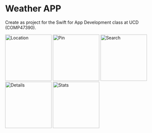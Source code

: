 # Weather APP

Create as project for the Swift for App Development class at UCD (COMP47390).

<img width="150" alt="Location" src="https://github.com/florian-lechner/iOS-WeatherApp/assets/38959593/52c111cb-918a-431c-8598-e3b28d94081c">
<img width="150" alt="Pin" src="https://github.com/florian-lechner/iOS-WeatherApp/assets/38959593/aebbef20-6f65-4850-acdd-3a58a0fcaa14">
<img width="150" alt="Search" src="https://github.com/florian-lechner/iOS-WeatherApp/assets/38959593/f2ebb20f-0ff1-4bd9-8661-8b3e84f4fcc3">
<img width="150" alt="Details" src="https://github.com/florian-lechner/iOS-WeatherApp/assets/38959593/32d5d090-67bd-4802-83f4-903e30598e7e">
<img width="150" alt="Stats" src="https://github.com/florian-lechner/iOS-WeatherApp/assets/38959593/da392ca1-ca40-41e9-b63a-6360531b62ab">
